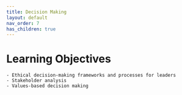 ```yaml
---
title: Decision Making
layout: default
nav_order: 7
has_children: true
---
```


# Learning Objectives

    - Ethical decision-making frameworks and processes for leaders
    - Stakeholder analysis 
    - Values-based decision making
